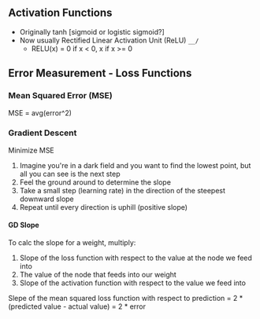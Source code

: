 
## Activation Functions

- Originally tanh [sigmoid or logistic sigmoid?]
- Now usually Rectified Linear Activation Unit (ReLU)  ```__/```
  - RELU(x) = 0 if x < 0, x if x >= 0


## Error Measurement - Loss Functions

### Mean Squared Error (MSE)

MSE = avg(error^2)

### Gradient Descent

Minimize MSE

1. Imagine you're in a dark field and you want to find the lowest point, but all you can see is the next step
2. Feel the ground around to determine the slope
3. Take a small step (learning rate) in the direction of the steepest downward slope
4. Repeat until every direction is uphill (positive slope)

#### GD Slope

To calc the slope for a weight, multiply:

1. Slope of the loss function with respect to the value at the node we feed into
2. The value of the node that feeds into our weight
3. Slope of the activation function with respect to the value we feed into

Slepe of the mean squared loss function with respect to prediction = 2 * (predicted value - actual value) = 2 * error



